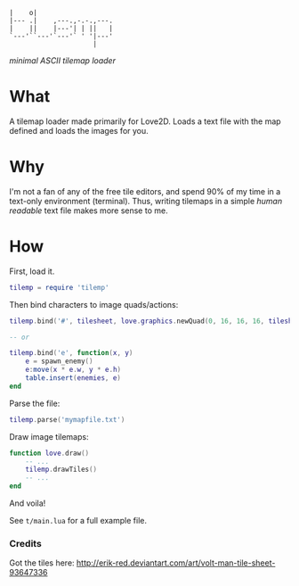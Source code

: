 ```
|    o|
|--- .|    ,---.,-.-.,---.
|    ||    |---'| | ||   |
`---'``---'`---'` ' '|---'
                     |
```
*minimal ASCII tilemap loader*

# What
A tilemap loader made primarily for Love2D. Loads a text file with the map defined and loads the images for you.

# Why
I'm not a fan of any of the free tile editors, and spend 90% of my time in a text-only environment (terminal). Thus, writing tilemaps in a simple *human readable* text file makes more sense to me.

# How

First, load it.
```lua
tilemp = require 'tilemp'
```

Then bind characters to image quads/actions:

```lua
tilemp.bind('#', tilesheet, love.graphics.newQuad(0, 16, 16, 16, tilesheet:getDimensions()))

-- or

tilemp.bind('e', function(x, y)
    e = spawn_enemy()
    e:move(x * e.w, y * e.h)
    table.insert(enemies, e)
end
```

Parse the file:
```lua
tilemp.parse('mymapfile.txt')
```

Draw image tilemaps:
```lua
function love.draw()
    -- ...
    tilemp.drawTiles()
    -- ...
end
```

And voila!


See `t/main.lua` for a full example file.

### Credits
Got the tiles here: http://erik-red.deviantart.com/art/volt-man-tile-sheet-93647336
